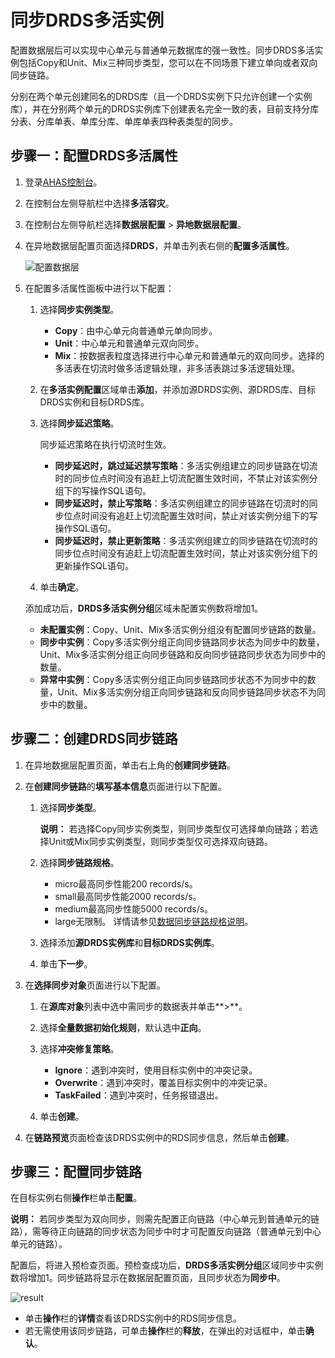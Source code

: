 # 同步DRDS多活实例

配置数据层后可以实现中心单元与普通单元数据库的强一致性。同步DRDS多活实例包括Copy和Unit、Mix三种同步类型，您可以在不同场景下建立单向或者双向同步链路。

分别在两个单元创建同名的DRDS库（且一个DRDS实例下只允许创建一个实例库），并在分别两个单元的DRDS实例库下创建表名完全一致的表，目前支持分库分表、分库单表、单库分库、单库单表四种表类型的同步。

## 步骤一：配置DRDS多活属性

1.  登录[AHAS控制台](https://ahas.console.aliyun.com)。

2.  在控制台左侧导航栏中选择**多活容灾**。

3.  在控制台左侧导航栏选择**数据层配置** \> **异地数据层配置**。

4.  在异地数据层配置页面选择**DRDS**，并单击列表右侧的**配置多活属性**。

    ![配置数据层](https://static-aliyun-doc.oss-accelerate.aliyuncs.com/assets/img/zh-CN/8937911061/p169282.png)

5.  在配置多活属性面板中进行以下配置：

    1.  选择**同步实例类型**。

        -   **Copy**：由中心单元向普通单元单向同步。
        -   **Unit**：中心单元和普通单元双向同步。
        -   **Mix**：按数据表粒度选择进行中心单元和普通单元的双向同步。选择的多活表在切流时做多活逻辑处理，非多活表跳过多活逻辑处理。
    2.  在**多活实例配置**区域单击**添加**，并添加源DRDS实例、源DRDS库、目标DRDS实例和目标DRDS库。

    3.  选择**同步延迟策略**。

        同步延迟策略在执行切流时生效。

        -   **同步延迟时，跳过延迟禁写策略**：多活实例组建立的同步链路在切流时的同步位点时间没有追赶上切流配置生效时间，不禁止对该实例分组下的写操作SQL语句。
        -   **同步延迟时，禁止写策略**：多活实例组建立的同步链路在切流时的同步位点时间没有追赶上切流配置生效时间，禁止对该实例分组下的写操作SQL语句。
        -   **同步延迟时，禁止更新策略**：多活实例组建立的同步链路在切流时的同步位点时间没有追赶上切流配置生效时间，禁止对该实例分组下的更新操作SQL语句。
    4.  单击**确定**。

    添加成功后，**DRDS多活实例分组**区域未配置实例数将增加1。

    -   **未配置实例**：Copy、Unit、Mix多活实例分组没有配置同步链路的数量。
    -   **同步中实例**：Copy多活实例分组正向同步链路同步状态为同步中的数量，Unit、Mix多活实例分组正向同步链路和反向同步链路同步状态为同步中的数量。
    -   **异常中实例**：Copy多活实例分组正向同步链路同步状态不为同步中的数量，Unit、Mix多活实例分组正向同步链路和反向同步链路同步状态不为同步中的数量。

## 步骤二：创建DRDS同步链路

1.  在异地数据层配置页面，单击右上角的**创建同步链路**。

2.  在**创建同步链路**的**填写基本信息**页面进行以下配置。

    1.  选择**同步类型**。

        **说明：** 若选择Copy同步实例类型，则同步类型仅可选择单向链路；若选择Unit或Mix同步实例类型，则同步类型仅可选择双向链路。

    2.  选择**同步链路规格**。

        -   micro最高同步性能200 records/s。
        -   small最高同步性能2000 records/s。
        -   medium最高同步性能5000 records/s。
        -   large无限制。
        详情请参见[数据同步链路规格说明](/cn.zh-CN/产品简介/规格说明/数据同步链路规格说明.md)。

    3.  选择添加**源DRDS实例库**和**目标DRDS实例库**。

    4.  单击**下一步**。

3.  在**选择同步对象**页面进行以下配置。

    1.  在**源库对象**列表中选中需同步的数据表并单击**\>**。

    2.  选择**全量数据初始化规则**，默认选中**正向**。

    3.  选择**冲突修复策略**。

        -   **Ignore**：遇到冲突时，使用目标实例中的冲突记录。
        -   **Overwrite**：遇到冲突时，覆盖目标实例中的冲突记录。
        -   **TaskFailed**：遇到冲突时，任务报错退出。
    4.  单击**创建**。

4.  在**链路预览**页面检查该DRDS实例中的RDS同步信息，然后单击**创建**。


## 步骤三：配置同步链路

在目标实例右侧**操作**栏单击**配置**。

**说明：** 若同步类型为双向同步，则需先配置正向链路（中心单元到普通单元的链路），需等待正向链路的同步状态为同步中时才可配置反向链路（普通单元到中心单元的链路）。

配置后，将进入预检查页面。预检查成功后，**DRDS多活实例分组**区域同步中实例数将增加1。同步链路将显示在数据层配置页面，且同步状态为**同步中**。

![result](https://static-aliyun-doc.oss-accelerate.aliyuncs.com/assets/img/zh-CN/4428716951/p86092.png)

-   单击**操作**栏的**详情**查看该DRDS实例中的RDS同步信息。
-   若无需使用该同步链路，可单击**操作**栏的**释放**，在弹出的对话框中，单击**确认**。

